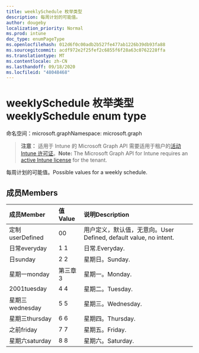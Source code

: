 ```yaml
---
title: weeklySchedule 枚举类型
description: 每周计划的可能值。
author: dougeby
localization_priority: Normal
ms.prod: intune
doc_type: enumPageType
ms.openlocfilehash: 012d6f0c00adb2b527fe477ab1226b39db93fa88
ms.sourcegitcommit: acdf972e2f25fef2c6855f6f28a63c0762228ffa
ms.translationtype: MT
ms.contentlocale: zh-CN
ms.lasthandoff: 09/18/2020
ms.locfileid: "48048468"
---
```

# <a name="weeklyschedule-enum-type"></a><span data-ttu-id="94a16-103">weeklySchedule 枚举类型</span><span class="sxs-lookup"><span data-stu-id="94a16-103">weeklySchedule enum type</span></span>

<span data-ttu-id="94a16-104">命名空间：microsoft.graph</span><span class="sxs-lookup"><span data-stu-id="94a16-104">Namespace: microsoft.graph</span></span>

> <span data-ttu-id="94a16-105">**注意：** 适用于 Intune 的 Microsoft Graph API 需要适用于租户的[活动 Intune 许可证](https://go.microsoft.com/fwlink/?linkid=839381)。</span><span class="sxs-lookup"><span data-stu-id="94a16-105">**Note:** The Microsoft Graph API for Intune requires an [active Intune license](https://go.microsoft.com/fwlink/?linkid=839381) for the tenant.</span></span>

<span data-ttu-id="94a16-106">每周计划的可能值。</span><span class="sxs-lookup"><span data-stu-id="94a16-106">Possible values for a weekly schedule.</span></span>

## <a name="members"></a><span data-ttu-id="94a16-107">成员</span><span class="sxs-lookup"><span data-stu-id="94a16-107">Members</span></span>
|<span data-ttu-id="94a16-108">成员</span><span class="sxs-lookup"><span data-stu-id="94a16-108">Member</span></span>|<span data-ttu-id="94a16-109">值</span><span class="sxs-lookup"><span data-stu-id="94a16-109">Value</span></span>|<span data-ttu-id="94a16-110">说明</span><span class="sxs-lookup"><span data-stu-id="94a16-110">Description</span></span>|
|:---|:---|:---|
|<span data-ttu-id="94a16-111">定制</span><span class="sxs-lookup"><span data-stu-id="94a16-111">userDefined</span></span>|<span data-ttu-id="94a16-112">0</span><span class="sxs-lookup"><span data-stu-id="94a16-112">0</span></span>|<span data-ttu-id="94a16-113">用户定义，默认值，无意向。</span><span class="sxs-lookup"><span data-stu-id="94a16-113">User Defined, default value, no intent.</span></span>|
|<span data-ttu-id="94a16-114">日常</span><span class="sxs-lookup"><span data-stu-id="94a16-114">everyday</span></span>|<span data-ttu-id="94a16-115">1 </span><span class="sxs-lookup"><span data-stu-id="94a16-115">1</span></span>|<span data-ttu-id="94a16-116">日常.</span><span class="sxs-lookup"><span data-stu-id="94a16-116">Everyday.</span></span>|
|<span data-ttu-id="94a16-117">日</span><span class="sxs-lookup"><span data-stu-id="94a16-117">sunday</span></span>|<span data-ttu-id="94a16-118">2 </span><span class="sxs-lookup"><span data-stu-id="94a16-118">2</span></span>|<span data-ttu-id="94a16-119">星期日。</span><span class="sxs-lookup"><span data-stu-id="94a16-119">Sunday.</span></span>|
|<span data-ttu-id="94a16-120">星期一</span><span class="sxs-lookup"><span data-stu-id="94a16-120">monday</span></span>|<span data-ttu-id="94a16-121">第三章</span><span class="sxs-lookup"><span data-stu-id="94a16-121">3</span></span>|<span data-ttu-id="94a16-122">星期一。</span><span class="sxs-lookup"><span data-stu-id="94a16-122">Monday.</span></span>|
|<span data-ttu-id="94a16-123">2001</span><span class="sxs-lookup"><span data-stu-id="94a16-123">tuesday</span></span>|<span data-ttu-id="94a16-124">4 </span><span class="sxs-lookup"><span data-stu-id="94a16-124">4</span></span>|<span data-ttu-id="94a16-125">星期二。</span><span class="sxs-lookup"><span data-stu-id="94a16-125">Tuesday.</span></span>|
|<span data-ttu-id="94a16-126">星期三</span><span class="sxs-lookup"><span data-stu-id="94a16-126">wednesday</span></span>|<span data-ttu-id="94a16-127">5 </span><span class="sxs-lookup"><span data-stu-id="94a16-127">5</span></span>|<span data-ttu-id="94a16-128">星期三。</span><span class="sxs-lookup"><span data-stu-id="94a16-128">Wednesday.</span></span>|
|<span data-ttu-id="94a16-129">星期三</span><span class="sxs-lookup"><span data-stu-id="94a16-129">thursday</span></span>|<span data-ttu-id="94a16-130">6 </span><span class="sxs-lookup"><span data-stu-id="94a16-130">6</span></span>|<span data-ttu-id="94a16-131">星期四。</span><span class="sxs-lookup"><span data-stu-id="94a16-131">Thursday.</span></span>|
|<span data-ttu-id="94a16-132">之前</span><span class="sxs-lookup"><span data-stu-id="94a16-132">friday</span></span>|<span data-ttu-id="94a16-133">7 </span><span class="sxs-lookup"><span data-stu-id="94a16-133">7</span></span>|<span data-ttu-id="94a16-134">星期五。</span><span class="sxs-lookup"><span data-stu-id="94a16-134">Friday.</span></span>|
|<span data-ttu-id="94a16-135">星期六</span><span class="sxs-lookup"><span data-stu-id="94a16-135">saturday</span></span>|<span data-ttu-id="94a16-136">8 </span><span class="sxs-lookup"><span data-stu-id="94a16-136">8</span></span>|<span data-ttu-id="94a16-137">星期六。</span><span class="sxs-lookup"><span data-stu-id="94a16-137">Saturday.</span></span>|









